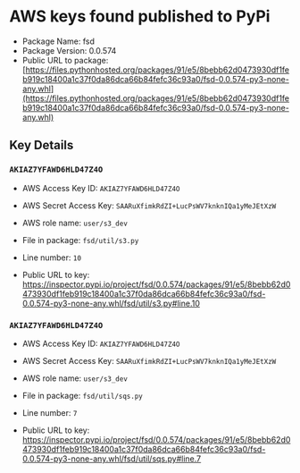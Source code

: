 # AWS keys found published to PyPi

* Package Name: fsd
* Package Version: 0.0.574
* Public URL to package: [https://files.pythonhosted.org/packages/91/e5/8bebb62d0473930df1feb919c18400a1c37f0da86dca66b84fefc36c93a0/fsd-0.0.574-py3-none-any.whl](https://files.pythonhosted.org/packages/91/e5/8bebb62d0473930df1feb919c18400a1c37f0da86dca66b84fefc36c93a0/fsd-0.0.574-py3-none-any.whl)

## Key Details

### `AKIAZ7YFAWD6HLD47Z4O`

* AWS Access Key ID: `AKIAZ7YFAWD6HLD47Z4O`
* AWS Secret Access Key: `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` 
* AWS role name: `user/s3_dev`
* File in package: `fsd/util/s3.py`
* Line number: `10`

* Public URL to key: https://inspector.pypi.io/project/fsd/0.0.574/packages/91/e5/8bebb62d0473930df1feb919c18400a1c37f0da86dca66b84fefc36c93a0/fsd-0.0.574-py3-none-any.whl/fsd/util/s3.py#line.10



### `AKIAZ7YFAWD6HLD47Z4O`

* AWS Access Key ID: `AKIAZ7YFAWD6HLD47Z4O`
* AWS Secret Access Key: `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` 
* AWS role name: `user/s3_dev`
* File in package: `fsd/util/sqs.py`
* Line number: `7`

* Public URL to key: https://inspector.pypi.io/project/fsd/0.0.574/packages/91/e5/8bebb62d0473930df1feb919c18400a1c37f0da86dca66b84fefc36c93a0/fsd-0.0.574-py3-none-any.whl/fsd/util/sqs.py#line.7


